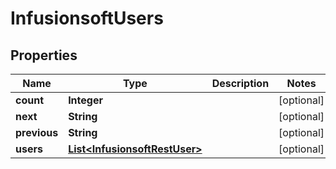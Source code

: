 
# InfusionsoftUsers

## Properties
Name | Type | Description | Notes
------------ | ------------- | ------------- | -------------
**count** | **Integer** |  |  [optional]
**next** | **String** |  |  [optional]
**previous** | **String** |  |  [optional]
**users** | [**List&lt;InfusionsoftRestUser&gt;**](InfusionsoftRestUser.md) |  |  [optional]



